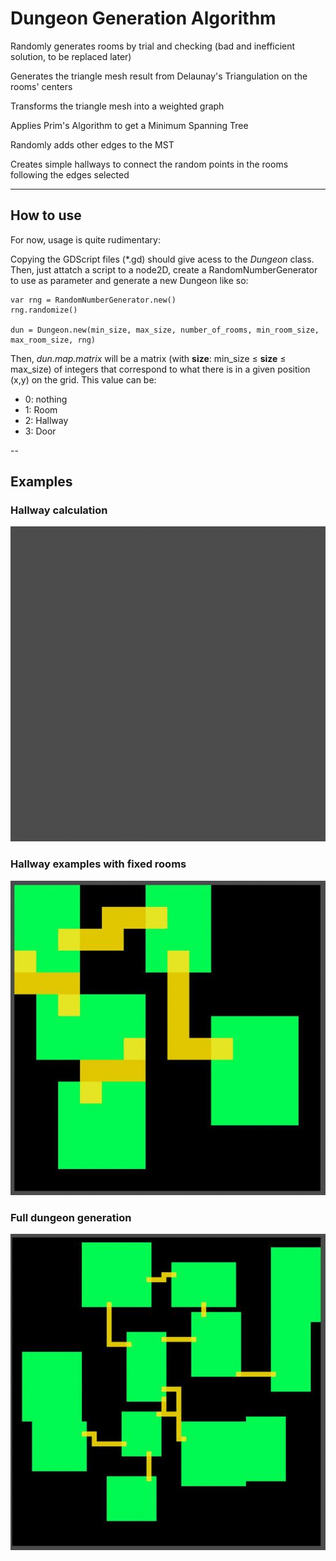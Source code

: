 # Dungeon Generation Algorithm


Randomly generates rooms by trial and checking (bad and inefficient solution, to be replaced later)

Generates the triangle mesh result from Delaunay's Triangulation on the rooms' centers

Transforms the triangle mesh into a weighted graph

Applies Prim's Algorithm to get a Minimum Spanning Tree

Randomly adds other edges to the MST

Creates simple hallways to connect the random points in the rooms following the edges selected

--------

## How to use

For now, usage is quite rudimentary:

Copying the GDScript files (\*.gd) should give acess to the *Dungeon* class. Then, just attatch a script to a node2D, create a RandomNumberGenerator to use as parameter and generate a new Dungeon like so:

```gdscript
var rng = RandomNumberGenerator.new()
rng.randomize()

dun = Dungeon.new(min_size, max_size, number_of_rooms, min_room_size, max_room_size, rng)
```

Then, *dun.map.matrix* will be a matrix (with **size**: min_size ≤ **size** ≤ max_size) of integers that correspond to what there is in a given position (x,y) on the grid. This value can be:

- 0: nothing
- 1: Room
- 2: Hallway
- 3: Door



--


## Examples

### Hallway calculation
![example.gif](images_and_gifs/example.gif)

### Hallway examples with fixed rooms
![example2.gif](images_and_gifs/example2.gif)

### Full dungeon generation
![example3.gif](images_and_gifs/example3.gif)
